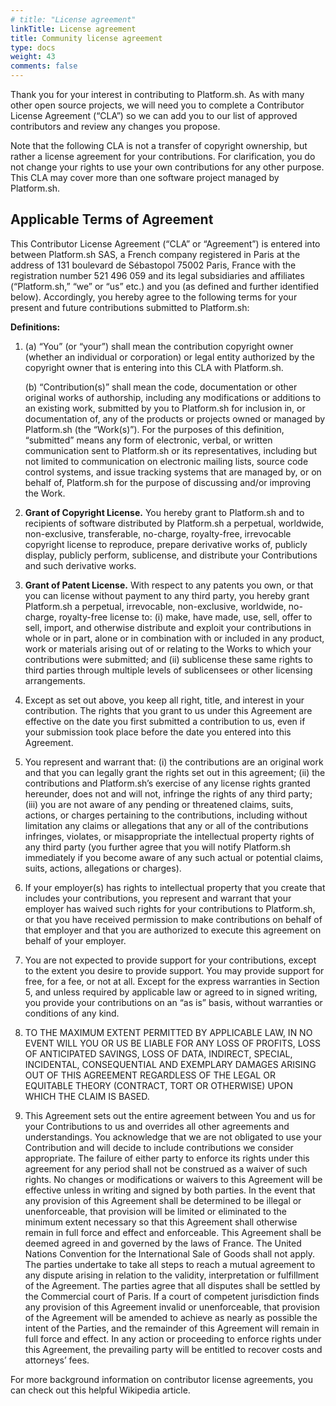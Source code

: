 ```yaml
---
# title: "License agreement"
linkTitle: License agreement
title: Community license agreement
type: docs
weight: 43
comments: false
---
```

 
Thank you for your interest in contributing to Platform.sh. As with many other open source projects, we will need you to complete a Contributor License Agreement (“CLA”) so we can add you to our list of approved contributors and review any changes you propose. 

Note that the following CLA is not a transfer of copyright ownership, but rather a license agreement for your contributions. For clarification, you do not change your rights to use your own contributions for any other purpose. This CLA may cover more than one software project managed by Platform.sh.

## Applicable Terms of Agreement

This Contributor License Agreement (“CLA” or “Agreement”)  is entered into between Platform.sh SAS, a French company registered in Paris at the address of 131 boulevard de Sébastopol 75002 Paris, France with the registration number 521 496 059  and its legal subsidiaries and affiliates (“Platform.sh,” “we” or “us” etc.) and you (as defined and further identified below). Accordingly, you hereby agree to the following terms for your present and future contributions submitted to Platform.sh:

**Definitions:**

1. (a) “You” (or “your”) shall mean the contribution copyright owner (whether an individual or corporation) or legal entity authorized by the copyright owner that is entering into this CLA with Platform.sh.

    (b) “Contribution(s)” shall mean the code, documentation or other original works of authorship, including any modifications or additions to an existing work, submitted by you to Platform.sh for inclusion in, or documentation of, any of the products or projects owned or managed by Platform.sh (the “Work(s)”). For the purposes of this definition, “submitted” means any form of electronic, verbal, or written communication sent to Platform.sh or its representatives, including but not limited to communication on electronic mailing lists, source code control systems, and issue tracking systems that are managed by, or on behalf of, Platform.sh for the purpose of discussing and/or improving the Work.

2. **Grant of Copyright License.** You hereby grant to Platform.sh and to recipients of software distributed by Platform.sh a perpetual, worldwide, non-exclusive, transferable,  no-charge, royalty-free, irrevocable copyright license to reproduce, prepare derivative works of, publicly display, publicly perform, sublicense, and distribute your Contributions and such derivative works.

3. **Grant of Patent License.** With respect to any patents you own, or that you can license without payment to any third party, you hereby grant Platform.sh a perpetual, irrevocable, non-exclusive, worldwide, no-charge, royalty-free license to: (i) make, have made, use, sell, offer to sell, import, and otherwise distribute and exploit your contributions in whole or in part, alone or in combination with or included in any product, work or materials arising out of or relating to the Works to which your contributions were submitted; and (ii) sublicense these same rights to third parties through multiple levels of sublicensees or other licensing arrangements.

4. Except as set out above, you keep all right, title, and interest in your contribution. The rights that you grant to us under this Agreement are effective on the date you first submitted a contribution to us, even if your submission took place before the date you entered into this Agreement.

5. You represent and warrant that: (i) the contributions are an original work and that you can legally grant the rights set out in this agreement; (ii) the contributions and Platform.sh’s exercise of any license rights granted hereunder, does not and will not, infringe the rights of any third party; (iii) you are not aware of any pending or threatened claims, suits, actions, or charges pertaining to the contributions, including without limitation any claims or allegations that any or all of the contributions infringes, violates, or misappropriate the intellectual property rights of any third party (you further agree that you will notify Platform.sh immediately if you become aware of any such actual or potential claims, suits, actions, allegations or charges).

6. If your employer(s) has rights to intellectual property that you create that includes your contributions, you represent and warrant that your employer has waived such rights for your contributions to Platform.sh, or that you have received permission to make contributions on behalf of that employer and that you are authorized to execute this agreement on behalf of your employer.

7. You are not expected to provide support for your contributions, except to the extent you desire to provide support. You may provide support for free, for a fee, or not at all. Except for the express warranties in Section 5, and unless required by applicable law or agreed to in signed writing, you provide your contributions on an “as is” basis, without warranties or conditions of any kind.

8. TO THE MAXIMUM EXTENT PERMITTED BY APPLICABLE LAW, IN NO EVENT WILL YOU OR US BE LIABLE FOR ANY LOSS OF PROFITS, LOSS OF ANTICIPATED SAVINGS, LOSS OF DATA, INDIRECT, SPECIAL, INCIDENTAL, CONSEQUENTIAL AND EXEMPLARY DAMAGES ARISING OUT OF THIS AGREEMENT REGARDLESS OF THE LEGAL OR EQUITABLE THEORY (CONTRACT, TORT OR OTHERWISE) UPON WHICH THE CLAIM IS BASED.

9. This Agreement sets out the entire agreement between You and us for your Contributions to us and overrides all other agreements and understandings. You acknowledge that we are not obligated to use your Contribution and will decide to include contributions we consider appropriate. The failure of either party to enforce its rights under this agreement for any period shall not be construed as a waiver of such rights. No changes or modifications or waivers to this Agreement will be effective unless in writing and signed by both parties. In the event that any provision of this Agreement shall be determined to be illegal or unenforceable, that provision will be limited or eliminated to the minimum extent necessary so that this Agreement shall otherwise remain in full force and effect and enforceable. This Agreement shall be deemed agreed in and governed by the laws of France. The United Nations Convention for the International Sale of Goods shall not apply. The parties undertake to take all steps to reach a mutual agreement to any dispute arising in relation to the validity, interpretation or fulfillment of the Agreement. The parties agree that all disputes shall be settled by the Commercial court of Paris. If a court of competent jurisdiction finds any provision of this Agreement invalid or unenforceable, that provision of the Agreement will be amended to achieve as nearly as possible the intent of the Parties, and the remainder of this Agreement will remain in full force and effect. In any action or proceeding to enforce rights under this Agreement, the prevailing party will be entitled to recover costs and attorneys’ fees.

For more background information on contributor license agreements, you can check out this helpful Wikipedia article. 
